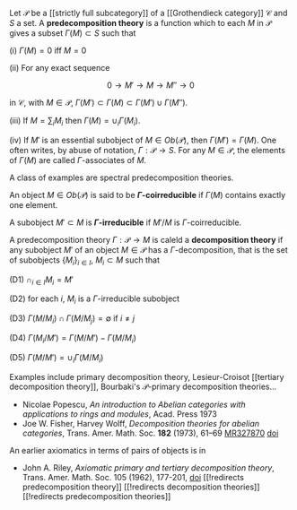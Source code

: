 Let $\mathcal{P}$ be a [[strictly full subcategory]] of a [[Grothendieck category]] $\mathcal{C}$ and $S$ a set. A __predecomposition theory__ is a function which to each $M$ in $\mathcal{P}$ gives a subset $\Gamma(M)\subset S$ such that 

(i) $\Gamma(M) = 0$ iff $M = 0$

(ii) For any exact sequence

$$ 0\to M' \to M\to M'' \to 0 $$

in $\mathcal{C}$, with $M\in \mathcal{P}$, 
$\Gamma(M')\subset \Gamma(M) \subset \Gamma(M')\cup\Gamma(M'')$.

(iii) If $M = \sum_i M_i$ then $\Gamma(M)=\cup_i \Gamma(M_i)$. 

(iv) If $M'$ is an essential subobject of $M\in Ob(\mathcal{P})$, then $\Gamma(M') = \Gamma(M)$. One often writes, by abuse of notation, $\Gamma : \mathcal{P}\to S$.
For any $M\in\mathcal{P}$, the elements of $\Gamma(M)$ are called $\Gamma$-associates of $M$. 

A class of examples are spectral predecomposition theories.

An object $M\in Ob(\mathcal{P})$ is said to be __$\Gamma$-coirreducible__ 
if $\Gamma(M)$ contains exactly one element. 

A subobject $M'\subset M$ is __$\Gamma$-irreducible__ if
$M'/M$ is $\Gamma$-coirreducible. 

A predecomposition theory $\Gamma:\mathcal{P}\to M$ is caleld a __decomposition theory__ if any subobject $M'$ of an object $M\in\mathcal{P}$ has a $\Gamma$-decomposition, that is the set of subobjects $\{M_i\}_{i\in I}$, $M_i\subset M$ such that 

(D1) $\cap_{i\in I} M_i = M'$

(D2) for each $i$, $M_i$ is a $\Gamma$-irreducible subobject

(D3) $\Gamma(M/M_i) \cap \Gamma(M/M_j) = \emptyset$ if $i\neq j$

(D4) $\Gamma(M_i/M') = \Gamma(M/M')-\Gamma(M/M_i)$

(D5) $\Gamma(M/M') = \cup_i \Gamma(M/M_i)$

Examples include primary decomposition theory, Lesieur-Croisot [[tertiary decomposition theory]], Bourbaki's $\mathcal{P}$-primary decomposition theories...

* Nicolae Popescu, _An introduction to Abelian categories with applications to rings and modules_, Acad. Press 1973
* Joe W. Fisher, Harvey Wolff, _Decomposition theories for abelian categories_, Trans. Amer. Math. Soc. __182__ (1973), 61&#8211;69 [MR327870](http://www.ams.org/mathscinet-getitem?mr=327870) [doi](http://dx.doi.org/10.2307/1996520) 

An earlier axiomatics in terms of pairs of objects is in

* John A. Riley, _Axiomatic primary and tertiary decomposition theory_, Trans. Amer. Math. Soc. 105 (1962), 177-201, [doi](http://dx.doi.org/10.1090/S0002-9947-1962-0141683-4 )
[[!redirects predecomposition theory]]
[[!redirects decomposition theories]]
[[!redirects predecomposition theories]]